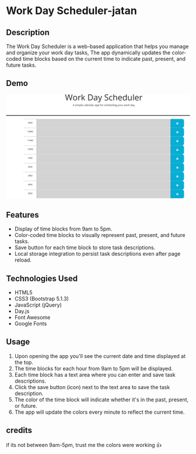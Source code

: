 # Work Day Scheduler-jatan

## Description

The Work Day Scheduler is a web-based application that helps you manage and organize your work day tasks, The app dynamically updates the color-coded time blocks based on the current time to indicate past, present, and future tasks.

## Demo

![Work Day Scheduler](./assets/images/workdayscheduler.jpg)

## Features

- Display of time blocks from 9am to 5pm.
- Color-coded time blocks to visually represent past, present, and future tasks.
- Save button for each time block to store task descriptions.
- Local storage integration to persist task descriptions even after page reload.

## Technologies Used

- HTML5
- CSS3 (Bootstrap 5.1.3)
- JavaScript (jQuery)
- Day.js
- Font Awesome
- Google Fonts

## Usage

1. Upon opening the app you'll see the current date and time displayed at the top.
2. The time blocks for each hour from 9am to 5pm will be displayed.
3. Each time block has a text area where you can enter and save task descriptions.
4. Click the save button (icon) next to the text area to save the task description.
5. The color of the time block will indicate whether it's in the past, present, or future.
6. The app will update the colors every minute to reflect the current time.

## credits
if its not between 9am-5pm, trust me the colors were working :thumbsup: